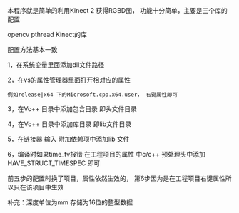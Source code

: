 本程序就是简单的利用Kinect 2 获得RGBD图，
功能十分简单，主要是三个库的配置

opencv pthread Kinect的库

配置方法基本一致

1，在系统变量里面添加dll文件路径

2，在vs的属性管理器里面打开相对应的属性

	例如release|x64 下的Microsoft.cpp.x64.user， 右键属性即可
	
3，在Vc++ 目录中添加包含目录 即头文件目录

4，在Vc++ 目录中添加库目录 即lib文件目录

5，在链接器 输入 附加依赖项中添加lib 文件

6，编译时如果time_tv报错 在工程项目的属性 中c/c++ 预处理头中添加 HAVE_STRUCT_TIMESPEC 即可

前五步的配置时换了项目，属性依然生效的， 第6步因为是在工程项目右键属性所以只在该项目中生效

补充：深度单位为mm 存储为16位的整型数据